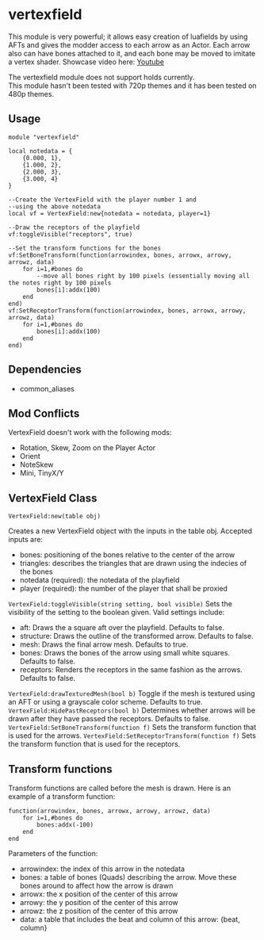 # vertexfield
This module is very powerful; it allows easy creation of luafields by using AFTs and gives the modder access to each arrow as an Actor. Each arrow also can have bones attached to it, and each bone may be moved to imitate a vertex shader. Showcase video here: [Youtube](https://www.youtube.com/watch?v=slrIPcsuc1w)  

The vertexfield module does not support holds currently.  
This module hasn't been tested with 720p themes and it has been tested on 480p themes.  
    
## Usage

    module "vertexfield"
    
    local notedata = {
	    {0.000, 1},
	    {1.000, 2},
	    {2.000, 3},
	    {3.000, 4}
    }
    
    --Create the VertexField with the player number 1 and
    --using the above notedata
    local vf = VertexField:new{notedata = notedata, player=1}
    
    --Draw the receptors of the playfield
    vf:toggleVisible("receptors", true)
    
    --Set the transform functions for the bones
    vf:SetBoneTransform(function(arrowindex, bones, arrowx, arrowy, arrowz, data)
		for i=1,#bones do
			--move all bones right by 100 pixels (essentially moving all the notes right by 100 pixels
			bones[i]:addx(100)
		end
	end)
	vf:SetReceptorTransform(function(arrowindex, bones, arrowx, arrowy, arrowz, data)
		for i=1,#bones do
			bones[i]:addx(100)
		end
	end)
    

## Dependencies

 - common_aliases

## Mod Conflicts

VertexField doesn't work with the following mods:

 - Rotation, Skew, Zoom on the Player Actor
 - Orient
 - NoteSkew
 - Mini, TinyX/Y

## VertexField Class

    VertexField:new(table obj)

Creates a new VertexField object with the inputs in the table obj. Accepted inputs are: 

 - bones: positioning of the bones relative to the center of the arrow
 - triangles: describes the triangles that are drawn using the indecies of the bones
 - notedata (required): the notedata of the playfield
 - player (required): the number of the player that shall be proxied
 
  `VertexField:toggleVisible(string setting, bool visible)`
  Sets the visibility of the setting to the boolean given. Valid settings include:
  
 - aft: Draws the a square aft over the playfield. Defaults to false.
 - structure: Draws the outline of the transformed arrow. Defaults to false.
 - mesh: Draws the final arrow mesh. Defaults to true.
 - bones: Draws the bones of the arrow using small white squares. Defaults to false.
 - receptors: Renders the receptors in the same fashion as the arrows. Defaults to false.
 
 `VertexField:drawTexturedMesh(bool b)`
 Toggle if the mesh is textured using an AFT or using a grayscale color scheme. Defaults to true.
  `VertexField:HidePastReceptors(bool b)`
Determines whether arrows will be drawn after they have passed the receptors. Defaults to false.
  `VertexField:SetBoneTransform(function f)`
Sets the transform function that is used for the arrows.
`VertexField:SetReceptorTransform(function f)`
Sets the transform function that is used for the receptors.

## Transform functions

Transform functions are called before the mesh is drawn. Here is an example of a transform function:

    function(arrowindex, bones, arrowx, arrowy, arrowz, data)
	    for i=1,#bones do
		    bones:addx(-100)
	    end
    end
   
  Parameters of the function:
  

 - arrowindex: the index of this arrow in the notedata
 - bones: a table of bones (Quads) describing the arrow. Move these bones around to affect how the arrow is drawn
 - arrowx: the x position of the center of this arrow 
 - arrowy: the y position of the center of this arrow
 - arrowz: the z position of the center of this arrow
 - data: a table that includes the beat and column of this arrow: {beat, column}